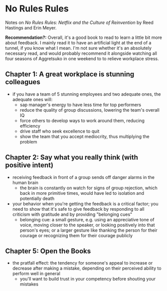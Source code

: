 # No Rules Rules
Notes on _No Rules Rules: Netflix and the Culture of Reinvention_ by Reed Hastings and Erin Meyer.

**Recommendation?:** Overall, it's a good book to read to learn a little bit more about feedback. I mainly read it to have an artificial light at the end of a tunnel, if you know what I mean. I'm not sure whether it's an absolutely necessary read, and would probably recommend it alongside watching all four seasons of Aggretsuko in one weekend to to relieve workplace stress.

## Chapter 1: A great workplace is stunning colleagues

* if you have a team of 5 stunning employees and two adequate ones, the adequate ones will:
	* sap manager's energy to have less time for top performers
	* reduce the quality of group discussions, lowering the team's overall IQ
	* force others to develop ways to work around them, reducing efficiency
	* drive staff who seek excellence to quit
	* show the team that you accept mediocrity, thus multiplying the problem

## Chapter 2: Say what you really think (with positive intent)

* receiving feedback in front of a group sends off danger alarms in the human brain
	* the brain is constantly on watch for signs of group rejection, which back in more primitive times, would have led to isolation and potentially death
* your behavior when you're getting the feedback is a critical factor; you need to show that it's safe to give feedback by responding to all criticism with gratitude and by providing "belonging cues"
	* belonging cue: a small gesture, e.g. using an appreciative tone of voice, moving closer to the speaker, or looking positively into that person's eyes; or a larger gesture like thanking the person for their courage or recognizing them for their courage publicly

## Chapter 5: Open the Books

* the pratfall effect: the tendency for someone's appeal to increase or decrease after making a mistake, depending on their perceived ability to perform well in general
	* you'll want to build trust in your competency before shouting your mistakes